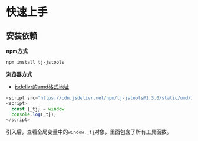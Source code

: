 

# 快速上手

## 安装依赖

**npm方式**
```sh
npm install tj-jstools
```

**浏览器方式**
- [jsdelivr的umd格式地址](https://cdn.jsdelivr.net/npm/tj-jstools@1.3.0/static/umd/index.js)
```js
<script src="https://cdn.jsdelivr.net/npm/tj-jstools@1.3.0/static/umd/index.js"></script>
<script>
  const {_tj} = window
  console.log(_tj);
</script>
```
引入后，查看全局变量中的`window._tj`对象，里面包含了所有工具函数。
